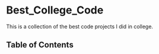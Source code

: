 # Best_College_Code
This is a collection of the best code projects I did in college. 

Table of Contents
----------------------


